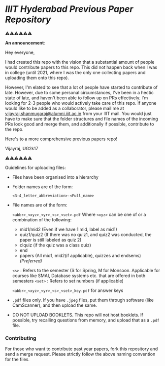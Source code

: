 # _IIIT Hyderabad Previous Paper Repository_

⚠️⚠️⚠️⚠️⚠️⚠️

**An announcement**:

Hey everyone,

I had created this repo with the vision that a substantial amount of people would contribute papers to this repo. This did not happen back when I was in college (until 2021, where I was the only one collecting papers and uploading them onto this repo).

However, I'm elated to see that a lot of people have started to contribute of late. However, due to some personal circumstances, I've been in a hectic state of late, and haven't been able to follow up on PRs effectively. I'm looking for 2-3 people who would actively take care of this repo. If anyone would like to be added as a collaborator, please mail me at [vijayraj.shanmugaraj@alumni.iiit.ac.in](mailto:vijayraj.shanmugaraj@alumni.iiit.ac.in) from your IIIT mail. You would just have to make sure that the folder structures and file names of the incoming PRs look good and merge them, and additionally if possible, contribute to the repo. 

Here's to a more comprehensive previous papers repo!

Vijayraj, UG2k17

⚠️⚠️⚠️⚠️⚠️⚠️

Guidelines for uploading files:

* Files have been organised into a hierarchy
* Folder names are of the form:

    ```<3-4_letter_abbreviation>-<Full_name>```
* File names are of the form:

    ```<abbr>_<xyz>_<yr>_<s>_<set>.pdf```
    Where `<xyz>` can be one of or a combination of the following:

    * mid1/mid2 (Even if we have 1 mid, label as mid1)
    * quiz1/quiz2 (If there was no quiz1, and quiz2 was conducted, the paper is still labeled as quiz 2)
    * clquiz (if the quiz was a class quiz)
    * end
    * papers (All mid1, mid2(if applicable), quizzes and endsems) _(Preferred)_
    
    
    `<s>` : Refers to the semester (S for Spring, M for Monsoon. Applicable for courses like SMAI, Database systems etc. that are offered in both semesters
    `<set>` : Refers to set numbers (if applicable)

    ```<abbr>_<xyz>_<yr>_<s>_<set>_key.pdf``` for answer keys

* `.pdf` files only. If you have `.jpeg` files, put them through software (like CamScanner), and then upload the same.

* DO NOT UPLOAD BOOKLETS. This repo will not host booklets. If possible, try recalling questions from memory, and upload that as a `.pdf` file.

### Contributing

For those who want to contribute past year papers, fork this repository and send a merge request. Please strictly follow the above naming convention for the files.
